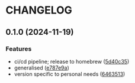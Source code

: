 # CHANGELOG

 ## 0.1.0 (2024-11-19)


### Features

* ci/cd pipeline; release to homebrew ([5d40c35](https://github.com/proffapt/rewrk/commit/5d40c35c3e66288693a3cb4fca849e595f521055))
* generalised ([e787e9a](https://github.com/proffapt/rewrk/commit/e787e9a36bf28db380da3925950dd4ec6b8aa718))
* version specific to personal needs ([6463513](https://github.com/proffapt/rewrk/commit/646351322131d73c2e3a72e41c4f780f9df00f23))
